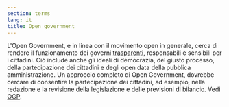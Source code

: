 ```yaml
---
section: terms
lang: it
title: Open government
---
```


L'Open Government, e in linea con il movimento open in generale, cerca di rendere il funzionamento dei governi [trasparenti](../transparency/), responsabili e sensibili per i cittadini. Ciò include anche gli ideali di democrazia, del giusto processo, della partecipazione dei cittadini e degli open data della pubblica amministrazione. Un approccio completo di Open Government, dovrebbe cercare di consentire la partecipazione dei cittadini, ad esempio, nella redazione e la revisione della legislazione e delle previsioni di bilancio. Vedi [OGP](../ogp/).
